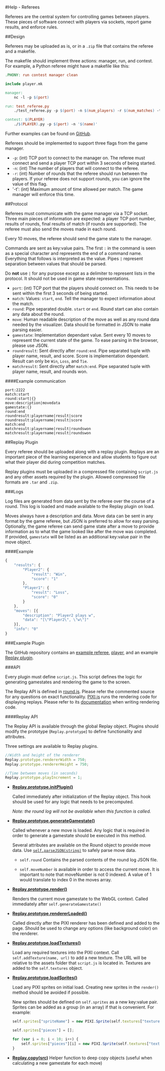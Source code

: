 #Help - Referees

Referees are the central system for controlling games between players. These pieces of software connect with players via sockets, report game results, and enforce rules.

##Design

Referees may be uploaded as is, or in a `.zip` file that contains the referee and a makefile.

The makefile should implement three actions: manager, run, and contest. For example, a Python referee might have a makefile like this:

```makefile
.PHONY: run contest manager clean

include player.mk

manager:
    nc -l -p $(port)

run: test_referee.py
    ./test_referee.py -p $(port) -n $(num_players) -r $(num_matches) -t $(max_time)

contest: $(PLAYER)
    ./$(PLAYER).py -p $(port) -n '$(name)'
```

Further examples can be found on [GitHub](https://github.com/PastyPurpleTrolls/test/tree/master/examples).

Referees should be implemented to support three flags from the game manager.

- `-p`: (int) TCP port to connect to the manager on. The referee must connect and send a player TCP port within 3 seconds of being started.
- `-n`: (int) The number of players that will connect to the referee.
- `-r`: (int) Number of rounds that the referee should run between the players. If your referee does not support rounds, you can ignore the value of this flag.
- '-t': (int) Maximum amount of time allowed per match. The game manager will enforce this time.

##Protocol

Referees must communicate with the game manager via a TCP socket. Three main pieces of information are expected: a player TCP port number, results of rounds, final results of match (if rounds are supported). The referee must also send the moves made in each round.

Every 10 moves, the referee should send the game state to the manager.

Commands are sent as key:value pairs. The first `:` in the command is seen as a special character and represents the end of a command name. Everything that follows is interpreted as the value. Pipes `|` represent separation between values that should be parsed.

Do **not** use `|` for any purpose except as a delimiter to represent lists in the protocol. It should not be used in game state representations.

- `port`: (int) TCP port that the players should connect on. This needs to be sent within the first 3 seconds of being started.
- `match`: Values: `start`, `end`. Tell the manager to expect information about the match.
- `round`: Pipe separated double. `start` or `end`. Round start can also contain any data about the round. 
- `move`: Human readable description of the move as well as any round data needed by the visualizer. Data should be formatted in JSON to make parsing easier. 
- `gamestate`: Implementation dependant value. Sent every 10 moves to represent the current state of the game. To ease parsing in the browser, please use JSON.
- `roundresult`: Sent directly after `round:end`. Pipe separated tuple with player name, result, and score. Score is implementation dependant. Result can only be `Win`, `Loss`, and `Tie`.
- `matchresult`: Sent directly after `match:end`. Pipe separated tuple with player name, result, and rounds won. 

####Example communication

```
port:2222
match:start
round:start|{}
move:description|movedata
gamestate:{}
round:end
roundresult:playername|result|score
roundresult:playername|result|score
match:end
matchresult:playername|result|roundswon
matchresult:playername|result|roundswon
```

##Replay Plugin

Every referee should be uploaded along with a replay plugin. Replays are an important piece of the learning experience and allow students to figure out what their player did during competition matches.

Replay plugins must be uploaded in a compressed file containing `script.js` and any other assets required by the plugin. Allowed compressed file formats are `.tar` and `.zip`.

###Logs

Log files are generated from data sent by the referee over the course of a round. This log is loaded and made available to the Replay plugin on load.

Moves always have a description and data. Move data can be sent in any format by the game referee, but JSON is preferred to allow for easy parsing. Optionally, the game referee can send game state after a move to provide information as to what the game looked like after the move was completed. If provided, `gamestate` will be listed as an additional key:value pair in the move object.

####Example

```javascript
{
    "results": {
        "Player2": {
            "result": "Win",
            "score": "1"
        },
        "Player1": {
            "result": "Loss",
            "score": "0"
        }
    },
    "moves": [{
        "description": "Player2 plays w",
        "data": "[\"Player2\", \"w\"]"
    }],
    "info": "0"
}
```

###Example Plugin

The GitHub repository contains an [example referee](https://github.com/PastyPurpleTrolls/test/blob/master/examples/test_referee.py), [player](https://github.com/PastyPurpleTrolls/test/blob/master/examples/test_player.py), and an example [Replay plugin](https://github.com/PastyPurpleTrolls/test/blob/master/examples/test-assets/script.js).

###API

Every plugin must define `script.js`. This script defines the logic for generating gamestates and rendering the game to the screen.

The Replay API is defined in [round.js](https://github.com/PastyPurpleTrolls/test/blob/master/app/assets/javascripts/round.js). Please refer the commented source for any questions on exact functionality. [PIXI.js](http://pixijs.com) runs the rendering code for displaying replays. Please refer to its [documentation](https://pixijs.github.io/docs/index.html) when writing rendering code.

####Replay API

The Replay API is available through the global Replay object. Plugins should modify the prototype (`Replay.prototype`) to define functionality and attributes.

Three settings are available to Replay plugins.

```javascript
//Width and height of the renderer
Replay.prototype.rendererWidth = 750;
Replay.prototype.rendererHeight = 750;

//Time between moves (in seconds)
Replay.prototype.playIncrement = 1;
```

- [**Replay.prototype.initPlugin()**](https://github.com/PastyPurpleTrolls/test/blob/master/app/assets/javascripts/round.js#L202)
  
    Called immediately after initialization of the Replay object. This hook should be used for any logic that needs to be precomputed. 
    
    *Note: the round log will not be available when this function is called.*
- [**Replay.prototype.generateGamestate()**](https://github.com/PastyPurpleTrolls/test/blob/master/app/assets/javascripts/round.js#L386)

    Called whenever a new move is loaded. Any logic that is required in order to generate a gamestate should be executed in this method.
    
    Several attributes are available on the Round object to provide move data. Use [`self.parseJSON(string)`](https://github.com/PastyPurpleTrolls/test/blob/master/app/assets/javascripts/round.js#L513) to safely parse move data.

    - `self.round` Contains the parsed contents of the round log JSON file.
    
    - `self.moveNumber` is available in order to access the current move. It is important to note that moveNumber is not 0 indexed. A value of 1 would translate to index 0 in the moves array.

- [**Replay.prototype.render()**](https://github.com/PastyPurpleTrolls/test/blob/master/app/assets/javascripts/round.js#L379)

    Renders the current move gamestate to the WebGL context. Called immediately after `self.generateGamestate()`

- [**Replay.prototype.rendererLoaded()**](https://github.com/PastyPurpleTrolls/test/blob/master/app/assets/javascripts/round.js#L443)

    Called directly after the PIXI renderer has been defined and added to the page. Should be used to change any options (like background color) on the renderer.

- [**Replay.prototype.loadTextures()**](https://github.com/PastyPurpleTrolls/test/blob/master/app/assets/javascripts/round.js#L450)

    Load any required textures into the PIXI context. Call `self.addTexture(name, url)` to add a new texture. The URL will be relative to the assets folder that `script.js` is located in. Textures are added to the `self.textures` object.

- [**Replay.prototype.loadSprites()**](https://github.com/PastyPurpleTrolls/test/blob/master/app/assets/javascripts/round.js#L457)

    Load any PIXI sprites on initial load. Creating new sprites in the `render()` method should be avoided if possible.

    New sprites should be defined on `self.sprites` as a new key:value pair. Sprites can be added as a group (in an array) if that is convenient. For example:

    ```javascript
    self.sprites["spriteName"] = new PIXI.Sprite(self.textures["textureName"]);

    self.sprites["pieces"] = [];

    for (var i = 0; i < 10; i++) {
        self.sprites["pieces"][i] = new PIXI.Sprite(self.textures["textureName"]);
    }
    ```

- [**Replay.copy(src)**](https://github.com/PastyPurpleTrolls/test/blob/master/app/assets/javascripts/round.js#533) Helper function to deep copy objects (useful when calculating a new gamestate for each move)
    
    

